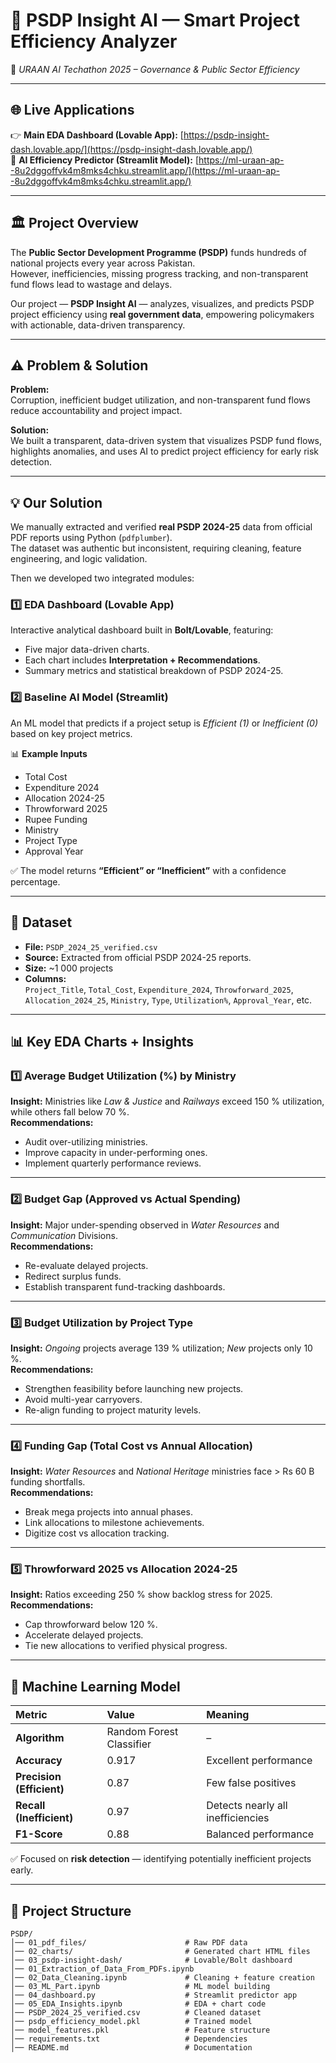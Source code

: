 # 🧠 **PSDP Insight AI — Smart Project Efficiency Analyzer**

🚀 *URAAN AI Techathon 2025 – Governance & Public Sector Efficiency*  

---

## 🌐 **Live Applications**

👉 **Main EDA Dashboard (Lovable App):** [https://psdp-insight-dash.lovable.app/](https://psdp-insight-dash.lovable.app/)  
🤖 **AI Efficiency Predictor (Streamlit Model):** [https://ml-uraan-ap--8u2dggoffvk4m8mks4chku.streamlit.app/](https://ml-uraan-ap--8u2dggoffvk4m8mks4chku.streamlit.app/)

---

## 🏛️ **Project Overview**

The **Public Sector Development Programme (PSDP)** funds hundreds of national projects every year across Pakistan.  
However, inefficiencies, missing progress tracking, and non-transparent fund flows lead to wastage and delays.  

Our project — **PSDP Insight AI** — analyzes, visualizes, and predicts PSDP project efficiency using **real government data**, empowering policymakers with actionable, data-driven transparency.

---

## ⚠️ **Problem & Solution**

**Problem:**  
Corruption, inefficient budget utilization, and non-transparent fund flows reduce accountability and project impact.  

**Solution:**  
We built a transparent, data-driven system that visualizes PSDP fund flows, highlights anomalies, and uses AI to predict project efficiency for early risk detection.

---

## 💡 **Our Solution**

We manually extracted and verified **real PSDP 2024-25** data from official PDF reports using Python (`pdfplumber`).  
The dataset was authentic but inconsistent, requiring cleaning, feature engineering, and logic validation.

Then we developed two integrated modules:

### 1️⃣ **EDA Dashboard (Lovable App)**
Interactive analytical dashboard built in **Bolt/Lovable**, featuring:
- Five major data-driven charts.  
- Each chart includes **Interpretation + Recommendations**.  
- Summary metrics and statistical breakdown of PSDP 2024-25.  

### 2️⃣ **Baseline AI Model (Streamlit)**
An ML model that predicts if a project setup is *Efficient (1)* or *Inefficient (0)* based on key project metrics.

📊 **Example Inputs**
- Total Cost  
- Expenditure 2024  
- Allocation 2024-25  
- Throwforward 2025  
- Rupee Funding  
- Ministry  
- Project Type  
- Approval Year  

✅ The model returns **“Efficient” or “Inefficient”** with a confidence percentage.

---

## 🧮 **Dataset**

- **File:** `PSDP_2024_25_verified.csv`  
- **Source:** Extracted from official PSDP 2024-25 reports.  
- **Size:** ~1 000 projects  
- **Columns:**  
  `Project_Title`, `Total_Cost`, `Expenditure_2024`, `Throwforward_2025`, `Allocation_2024_25`, `Ministry`, `Type`, `Utilization%`, `Approval_Year`, etc.

---

## 📊 **Key EDA Charts + Insights**

### 1️⃣ Average Budget Utilization (%) by Ministry  
**Insight:** Ministries like *Law & Justice* and *Railways* exceed 150 % utilization, while others fall below 70 %.  
**Recommendations:**  
- Audit over-utilizing ministries.  
- Improve capacity in under-performing ones.  
- Implement quarterly performance reviews.

---

### 2️⃣ Budget Gap (Approved vs Actual Spending)  
**Insight:** Major under-spending observed in *Water Resources* and *Communication* Divisions.  
**Recommendations:**  
- Re-evaluate delayed projects.  
- Redirect surplus funds.  
- Establish transparent fund-tracking dashboards.

---

### 3️⃣ Budget Utilization by Project Type  
**Insight:** *Ongoing* projects average 139 % utilization; *New* projects only 10 %.  
**Recommendations:**  
- Strengthen feasibility before launching new projects.  
- Avoid multi-year carryovers.  
- Re-align funding to project maturity levels.

---

### 4️⃣ Funding Gap (Total Cost vs Annual Allocation)  
**Insight:** *Water Resources* and *National Heritage* ministries face > Rs 60 B funding shortfalls.  
**Recommendations:**  
- Break mega projects into annual phases.  
- Link allocations to milestone achievements.  
- Digitize cost vs allocation tracking.

---

### 5️⃣ Throwforward 2025 vs Allocation 2024-25  
**Insight:** Ratios exceeding 250 % show backlog stress for 2025.  
**Recommendations:**  
- Cap throwforward below 120 %.  
- Accelerate delayed projects.  
- Tie new allocations to verified physical progress.

---

## 🤖 **Machine Learning Model**

| Metric | Value | Meaning |
|:-------|:------|:--------|
| **Algorithm** | Random Forest Classifier | – |
| **Accuracy** | 0.917 | Excellent performance |
| **Precision (Efficient)** | 0.87 | Few false positives |
| **Recall (Inefficient)** | 0.97 | Detects nearly all inefficiencies |
| **F1-Score** | 0.88 | Balanced performance |

✅ Focused on **risk detection** — identifying potentially inefficient projects early.

---

## 🧩 **Project Structure**

```plaintext
PSDP/
│── 01_pdf_files/                      # Raw PDF data
│── 02_charts/                         # Generated chart HTML files
│── 03_psdp-insight-dash/              # Lovable/Bolt dashboard
│── 01_Extraction_of_Data_From_PDFs.ipynb
│── 02_Data_Cleaning.ipynb             # Cleaning + feature creation
│── 03_ML_Part.ipynb                   # ML model building
│── 04_dashboard.py                    # Streamlit predictor app
│── 05_EDA_Insights.ipynb              # EDA + chart code
│── PSDP_2024_25_verified.csv          # Cleaned dataset
│── psdp_efficiency_model.pkl          # Trained model
│── model_features.pkl                 # Feature structure
│── requirements.txt                   # Dependencies
│── README.md                          # Documentation
